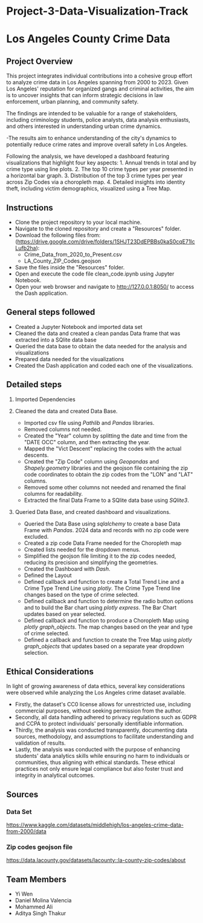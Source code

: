 # Project-3-Data-Visualization-Track
# Los Angeles County Crime Data

## Project Overview

This project integrates individual contributions into a cohesive group effort to analyze crime data in Los Angeles spanning from 2000 to 2023. Given Los Angeles' reputation for organized gangs and criminal activities, the aim is to uncover insights that can inform strategic decisions in law enforcement, urban planning, and community safety.

The findings are intended to be valuable for a range of stakeholders, including criminology students, police analysts, data analysis enthusiasts, and others interested in understanding urban crime dynamics.

-The results aim to enhance understanding of the city's dynamics to potentially reduce crime rates and improve overall safety in Los Angeles.

Following the analysis, we have developed a dashboard featuring visualizations that highlight four key aspects:
    1. Annual trends in total and by crime type using line plots.
    2. The top 10 crime types per year presented in a horizontal bar graph.
    3. Distribution of the top 3 crime types per year across Zip Codes via a choropleth map.
    4. Detailed insights into identity theft, including victim demographics, visualized using a Tree Map.

## Instructions
- Clone the project repository to your local machine.
- Navigate to the cloned repository and create a "Resources" folder.
- Download the following files from: (https://drive.google.com/drive/folders/1SHJT23DdEPBBs0kaS0cqE71lcLufb2ha):
    - Crime_Data_from_2020_to_Present.csv
    - LA_County_ZIP_Codes.geojson
- Save the files inside the "Resources" folder.
- Open and execute the code file clean_code.ipynb using Jupyter Notebook.
- Open your web browser and navigate to http://127.0.0.1:8050/ to access the Dash application.

## General steps followed
- Created a Jupyter Notebook and imported data set
- Cleaned the data and created a clean pandas Data frame that was extracted into a SQlite data base
- Queried the data base to obtain the data needed for the analysis and visualizations
- Prepared data needed for the visualizations
- Created the Dash application and coded each one of the visualizations.

## Detailed steps
1. Imported Dependencies

2. Cleaned the data and created Data Base.

    - Imported csv file using *Pathlib* and *Pandas* libraries.
    - Removed columns not needed.
    - Created the "Year" column by splitting the date and time from the "DATE OCC" column, and then extracting the year.
    - Mapped the "Vict Descent" replacing the codes with the actual descents.
    - Created the "Zip Code" column using *Geopandas* and *Shapely.geometry* libraries and the geojson file containing the zip code coordinates to obtain the zip codes from the "LON" and "LAT" columns.
    - Removed some other columns not needed and renamed the final columns for readability.
    - Extracted the final Data Frame to a SQlite data base using *SQlite3*.

3. Queried Data Base, and created dashboard and visualizations.
    - Queried the Data Base using *sqlalchemy* to create a base Data Frame with *Pandas*. 2024 data and records with no zip code were excluded.
    - Created a zip code Data Frame needed for the Choropleth map
    - Created lists needed for the dropdown menus.
    - Simplified the geojson file limiting it to the zip codes needed, reducing its precision and simplifying the geometries.
    - Created the Dashboard with *Dash*.
    - Defined the Layout
    - Defined callback and function to create a Total Trend Line and a Crime Type Trend Line using *plotly*. The Crime Type Trend line changes based on the type of crime selected. 
    - Defined callback and function to determine the radio button options and to build the Bar chart using *plotly express*. The Bar Chart updates based on year selected.
    - Defined callback and function to produce a Choropleth Map using *plotly graph_objects*. The map changes based on the year and type of crime selected.
    - Defined a callback and function to create the Tree Map using *plotly graph_objects* that updates based on a separate year dropdown selection.

## Ethical Considerations

In light of growing awareness of data ethics, several key considerations were observed while analyzing the Los Angeles crime dataset available.
- Firstly, the dataset's CC0 license allows for unrestricted use, including commercial purposes, without seeking permission from the author.
- Secondly, all data handling adhered to privacy regulations such as GDPR and CCPA to protect individuals' personally identifiable information.
- Thirdly, the analysis was conducted transparently, documenting data sources, methodology, and assumptions to facilitate understanding and validation of results.
- Lastly, the analysis was conducted with the purpose of enhancing students' data analytics skills while ensuring no harm to individuals or communities, thus aligning with ethical standards. These ethical practices not only ensure legal compliance but also foster trust and integrity in analytical outcomes.

## Sources

### Data Set
https://www.kaggle.com/datasets/middlehigh/los-angeles-crime-data-from-2000/data

### Zip codes geojson file
https://data.lacounty.gov/datasets/lacounty::la-county-zip-codes/about


## Team Members
- Yi Wen
- Daniel Molina Valencia
- Mohammed Ali
- Aditya Singh Thakur